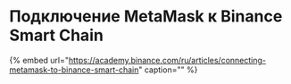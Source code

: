 # Подключение MetaMask к Binance Smart Chain

{% embed url="https://academy.binance.com/ru/articles/connecting-metamask-to-binance-smart-chain" caption="" %}

